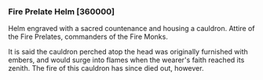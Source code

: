 ### Fire Prelate Helm [360000]

Helm engraved with a sacred countenance and housing a cauldron. Attire of the Fire Prelates, commanders of the Fire Monks.

It is said the cauldron perched atop the head was originally furnished with embers, and would surge into flames when the wearer's faith reached its zenith. The fire of this cauldron has since died out, however.